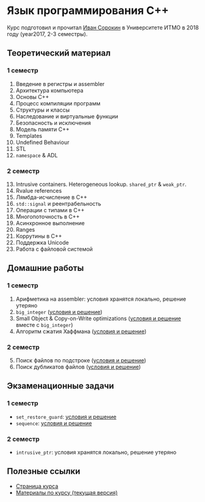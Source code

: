 # Язык программирования C++

Курс подготовил и прочитал [Иван Сорокин](https://github.com/sorokin) в Университете ИТМО в 2018 году (year2017, 2-3 семестры).

## Теоретический материал

### 1 семестр

1. Введение в регистры и assembler
2. Архитектура компьютера
3. Основы C++
4. Процесс компиляции программ
5. Структуры и классы
6. Наследование и виртуальные функции
7. Безопасность и исключения
8. Модель памяти C++
9. Templates
10. Undefined Behaviour
11. STL
12. `namespace` & ADL

### 2 семестр

13. Intrusive containers. Heterogeneous lookup. `shared_ptr` & `weak_ptr`.
14. Rvalue references
15. Лямбда-исчисление в C++
16. `std::signal` и реентрабельность
17. Операции с типами в C++
18. Многопоточность в C++
19. Асинхронное выполнение
20. Ranges
21. Коррутины в C++
22. Поддержка Unicode
23. Работа с файловой системой

## Домашние работы

### 1 семестр

1. Арифметика на assembler: условия хранятся локально, решение утеряно
2. `big_integer` ([условия и решение](https://github.com/cannor147/itmo-cpp-bigint))
3. Small Object & Copy-on-Write optimizations ([условия и решение](https://github.com/cannor147/itmo-cpp-bigint) вместе с `big_integer`)
4. Алгоритм сжатия Хаффмана ([условия и решение](https://github.com/cannor147/itmo-cpp-huffman))

### 2 семестр

5. Поиск файлов по подстроке ([условия и решение](https://github.com/cannor147/itmo-cpp-substr))
6. Поиск дубликатов файлов ([условия и решение](https://github.com/cannor147/itmo-cpp-duplicate))

## Экзаменационные задачи

### 1 семестр

- `set_restore_guard`: [условия и решение](https://github.com/cannor147/itmo-cpp-restore)
- `sequence`: [условия и решение](https://github.com/cannor147/itmo-cpp-sequence)

### 2 семестр

- `intrusive_ptr`: условия хранятся локально, решение утеряно

## Полезные ссылки

* [Страница курса](http://sorokin.github.io/cpp-course/)
* [Материалы по курсу (текущая версия)](https://cpp-kt.github.io/cpp-notes/)
